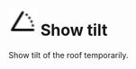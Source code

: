 # <img src="../../.gitbook/assets/show-tilt.svg" width="50" height="50"> Show tilt

Show tilt of the roof temporarily.